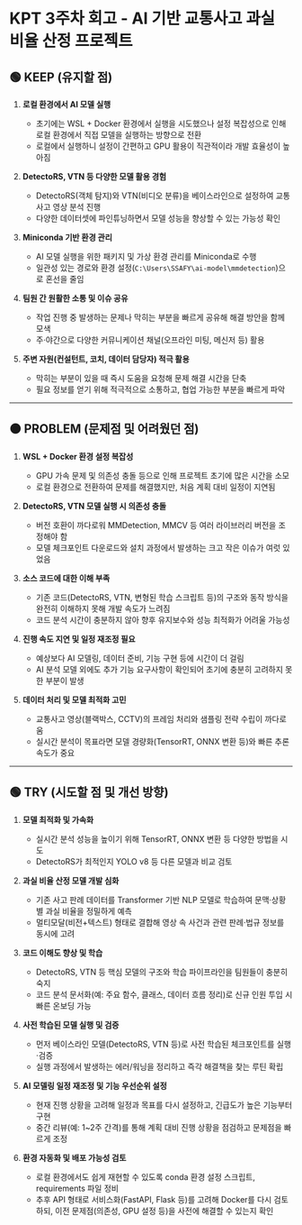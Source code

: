 # KPT 3주차 회고 - AI 기반 교통사고 과실 비율 산정 프로젝트

## 🟢 KEEP (유지할 점)

1. **로컬 환경에서 AI 모델 실행**

    - 초기에는 WSL + Docker 환경에서 실행을 시도했으나 설정 복잡성으로 인해 로컬 환경에서 직접 모델을 실행하는 방향으로 전환
    - 로컬에서 실행하니 설정이 간편하고 GPU 활용이 직관적이라 개발 효율성이 높아짐

2. **DetectoRS, VTN 등 다양한 모델 활용 경험**

    - DetectoRS(객체 탐지)와 VTN(비디오 분류)을 베이스라인으로 설정하여 교통사고 영상 분석 진행
    - 다양한 데이터셋에 파인튜닝하면서 모델 성능을 향상할 수 있는 가능성 확인

3. **Miniconda 기반 환경 관리**

    - AI 모델 실행을 위한 패키지 및 가상 환경 관리를 Miniconda로 수행
    - 일관성 있는 경로와 환경 설정(`C:\Users\SSAFY\ai-model\mmdetection`)으로 혼선을 줄임

4. **팀원 간 원활한 소통 및 이슈 공유**

    - 작업 진행 중 발생하는 문제나 막히는 부분을 빠르게 공유해 해결 방안을 함께 모색
    - 주·야간으로 다양한 커뮤니케이션 채널(오프라인 미팅, 메신저 등) 활용

5. **주변 자원(컨설턴트, 코치, 데이터 담당자) 적극 활용**
    - 막히는 부분이 있을 때 즉시 도움을 요청해 문제 해결 시간을 단축
    - 필요 정보를 얻기 위해 적극적으로 소통하고, 협업 가능한 부분을 빠르게 파악

---

## 🟠 PROBLEM (문제점 및 어려웠던 점)

1. **WSL + Docker 환경 설정 복잡성**

    - GPU 가속 문제 및 의존성 충돌 등으로 인해 프로젝트 초기에 많은 시간을 소모
    - 로컬 환경으로 전환하여 문제를 해결했지만, 처음 계획 대비 일정이 지연됨

2. **DetectoRS, VTN 모델 실행 시 의존성 충돌**

    - 버전 호환이 까다로워 MMDetection, MMCV 등 여러 라이브러리 버전을 조정해야 함
    - 모델 체크포인트 다운로드와 설치 과정에서 발생하는 크고 작은 이슈가 여럿 있었음

3. **소스 코드에 대한 이해 부족**

    - 기존 코드(DetectoRS, VTN, 변형된 학습 스크립트 등)의 구조와 동작 방식을 완전히 이해하지 못해 개발 속도가 느려짐
    - 코드 분석 시간이 충분하지 않아 향후 유지보수와 성능 최적화가 어려울 가능성

4. **진행 속도 지연 및 일정 재조정 필요**

    - 예상보다 AI 모델링, 데이터 준비, 기능 구현 등에 시간이 더 걸림
    - AI 분석 모델 외에도 추가 기능 요구사항이 확인되어 초기에 충분히 고려하지 못한 부분이 발생

5. **데이터 처리 및 모델 최적화 고민**
    - 교통사고 영상(블랙박스, CCTV)의 프레임 처리와 샘플링 전략 수립이 까다로움
    - 실시간 분석이 목표라면 모델 경량화(TensorRT, ONNX 변환 등)와 빠른 추론 속도가 중요

---

## 🟢 TRY (시도할 점 및 개선 방향)

1. **모델 최적화 및 가속화**

    - 실시간 분석 성능을 높이기 위해 TensorRT, ONNX 변환 등 다양한 방법을 시도
    - DetectoRS가 최적인지 YOLO v8 등 다른 모델과 비교 검토

2. **과실 비율 산정 모델 개발 심화**

    - 기존 사고 판례 데이터를 Transformer 기반 NLP 모델로 학습하여 문맥·상황별 과실 비율을 정밀하게 예측
    - 멀티모달(비전+텍스트) 형태로 결합해 영상 속 사건과 관련 판례·법규 정보를 동시에 고려

3. **코드 이해도 향상 및 학습**

    - DetectoRS, VTN 등 핵심 모델의 구조와 학습 파이프라인을 팀원들이 충분히 숙지
    - 코드 분석 문서화(예: 주요 함수, 클래스, 데이터 흐름 정리)로 신규 인원 투입 시 빠른 온보딩 가능

4. **사전 학습된 모델 실행 및 검증**

    - 먼저 베이스라인 모델(DetectoRS, VTN 등)로 사전 학습된 체크포인트를 실행·검증
    - 실행 과정에서 발생하는 에러/워닝을 정리하고 즉각 해결책을 찾는 루틴 확립

5. **AI 모델링 일정 재조정 및 기능 우선순위 설정**

    - 현재 진행 상황을 고려해 일정과 목표를 다시 설정하고, 긴급도가 높은 기능부터 구현
    - 중간 리뷰(예: 1~2주 간격)를 통해 계획 대비 진행 상황을 점검하고 문제점을 빠르게 조정

6. **환경 자동화 및 배포 가능성 검토**
    - 로컬 환경에서도 쉽게 재현할 수 있도록 conda 환경 설정 스크립트, requirements 파일 정비
    - 추후 API 형태로 서비스화(FastAPI, Flask 등)를 고려해 Docker를 다시 검토하되, 이전 문제점(의존성, GPU 설정 등)을 사전에 해결할 수 있는지 확인
